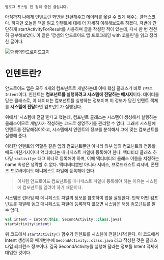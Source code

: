 `벨로그 포스팅 전 정리 중인 글입니다.`

아직까지 나에게 인텐트란 화면을 전환해주고 데이터를 옮길 수 있게 해주는 클래스였다. 하지만 오늘은 책을 읽고 인텐트에 대해 더 자세히 이해해보도록 하겠다. 
저번에 간단하게 startActivityForResult를 사용하며 글을 작성한 적이 있는데, 다시 한 번 천천히 공부해보았다. 
이 글은 '깡샘의 안드로이드 앱 프로그래밍 with 코틀린'을 읽고 정리한 글이다.  

![깡샘의안드로이드표지](https://github.com/yndoo/TIL/assets/57124346/999e787f-d7ed-4ce6-a466-dc66ae1e9dd0)


# 인텐트란?
안드로이드 앱은 모두 4개의 컴포넌트로 개발하는데 이때 핵심 클래스가 바로 `인텐트 Intent`이다. 인텐트는 **컴포넌트를 실행하려고 시스템에 전달하는 메시지**이다. 
데이터를 담는 클래스로, 이 데이터는 컴포넌트를 실행하는 정보이며 이 정보가 담긴 인텐트 객체를 **시스템에 전달**하면 컴포넌트가 실행된다.  


위에서 '시스템에 전달'한다고 했는데, 컴포넌트 클래스는 시스템이 생성해서 실행하는 클래스이므로 개발자가 작성하는 코드로 생명주기를 관리할 수 없다. 
그래서 시스템에 인텐트를 전달해줘야하고, 시스템에서 인텐트의 정보를 분석해서 그에 맞는 컴포넌트를 실행해 준다.   

이러한 인텐트의 역할은 같은 앱의 컴포넌트뿐만 아니라 외부 앱의 컴포넌트와 연동할 때도 마찬가지이다! 액티비티는 매니페스트 파일에 등록해야 한다. 
액티비티 클래스 하나당 `<activity>` 태그 하나로 등록해야 하며, 이때 액티비티의 클래스 이름을 지정하는 name 속성은 생략할 수 없다. 액티비티뿐만 아니라 서비스, 브로드캐스트 리시버, 콘텐츠 프로바이더도 메니페스트 파일에 등록해야 한다. 
> 이처럼 안드로이드 컴포넌트를 매니페스트 파일에 등록해야 하는 이유는 시스템에 컴포넌트를 알려야 하기 때문이다.  

시스템은 런타임 때 메니페스트 파일의 정보를 참조하여 앱을 실행한다. 만약 어떤 컴포넌트를 개발해 놓고 매니페스트 파일에 등록하지 않으면 시스템은 해당 컴포넌트를 알 수 없다.
```kotlin
val intent = Intent(this, SecondActivity::class.java)
startActivity(intent)
```
위 코드에서 `startActivity()` 함수가 인텐트를 시스템에 전달(시작)한다. 이 코드에서 Intent 생성자의 매개변수에 `SecondActivity::class.java` 라고 작성한 것은 클래스 타입 레퍼런스 정보이다. 
결국 SecondActivity를 실행해 달라는 정보를 Intent 객체에 대입한 것이다.  
